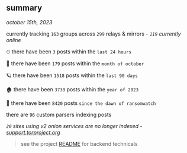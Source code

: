 
## summary
_october 15th, 2023_

currently tracking `163` groups across `299` relays & mirrors - _`119` currently online_

⏲ there have been `3` posts within the `last 24 hours`

🦈 there have been `179` posts within the `month of october`

🪐 there have been `1518` posts within the `last 90 days`

🏚 there have been `3730` posts within the `year of 2023`

🦕 there have been `8420` posts `since the dawn of ransomwatch`

there are `96` custom parsers indexing posts

_`20` sites using v2 onion services are no longer indexed - [support.torproject.org](https://support.torproject.org/onionservices/v2-deprecation/)_

> see the project [README](https://github.com/joshhighet/ransomwatch#ransomwatch--) for backend technicals
